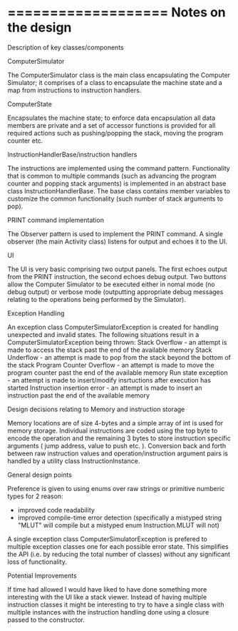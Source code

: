 ===================
Notes on the design
===================

Description of key classes/components

ComputerSimulator

The ComputerSimulator class is the main class encapsulating the Computer Simulator; it comprises of a class to encapsulate the machine state and a map from instructions to instruction handlers.

ComputerState

Encapsulates the machine state; to enforce data encapsulation all data members are private and a set of accessor functions is provided for all required actions such as pushing/popping the stack, moving the program counter etc.

InstructionHandlerBase/instruction handlers

The instructions are implemented using the command pattern. Functionality that is common to multiple commands (such as advancing the program counter and popping stack arguments) is implemented in an abstract base class InstructionHandlerBase. The base class contains member variables to customize the common functionality (such number of stack arguments to pop).

PRINT command implementation

The Observer pattern is used to implement the PRINT command. A single observer (the main Activity class) listens for output and echoes it to the UI.

UI

The UI is very basic comprising two output panels. The first echoes output from the PRINT instruction, the second echoes debug output.
Two buttons allow the Computer Simulator to be executed either in nomal mode (no debug output) or verbose mode (outputting appropriate debug messages relating to the operations being performed by the Simulator).

Exception Handling

An exception class ComputerSimulatorException is created for handling unexpected and invalid states. The following situations result in a ComputerSimulatorException being thrown:
Stack Overflow - an attempt is made to access the stack past the end of the available memory
Stack Underflow - an attempt is made to pop from the stack beyond the bottom of the stack
Program Counter Overflow - an attempt is made to move the program counter past the end of the available memory
Run state exception - an attempt is made to insert/modify insrtuctions after execution has started
Instruction insertion error - an attempt is made to insert an instruction past the end of the available memory

Design decisions relating to Memory and instruction storage

Memory locations are of size 4-bytes and a simple array of int is used for memory storage.
Individual instructions are coded using the top byte to encode the operation and the remaining 3 bytes to store instruction specific arguments ( jump address, value to push etc. ). Conversion back and forth between raw instruction values and operation/instruction argument pairs is handled by a utility class InstructionInstance.

General design points

Preference is given to using enums over raw strings or primitive numberic types for 2 reason:
 - improved code readability
 - improved compile-time error detection (specifically a mistyped string "MLUT" will compile but a mistyped enum Instruction.MLUT will not)

A single exception class ComputerSimulatorException is prefered to multiple exception classes one for each possible error state. This simplifies the API (i.e. by reducing the total number of classes) without any significant loss of functionality.

Potential Improvements

If time had allowed I would have liked to have done something more interesting with the UI like a stack viewer.
Instead of having multiple instruction classes it might be interesting to try to have a single class with multiple instances with the instruction handling done using a closure passed to the constructor.

 
